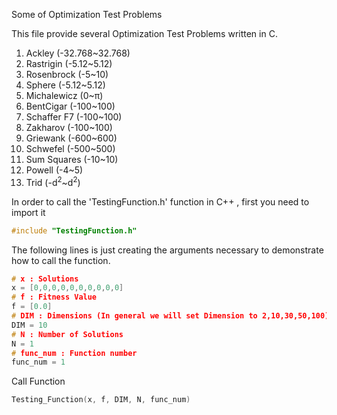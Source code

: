 Some of Optimization Test Problems

This file provide several Optimization Test Problems written in C.

1. Ackley (-32.768~32.768)
2. Rastrigin (-5.12~5.12)
3. Rosenbrock (-5~10)
4. Sphere (-5.12~5.12)
5. Michalewicz (0~π)
6. BentCigar (-100~100)
7. Schaffer F7 (-100~100)
8. Zakharov (-100~100)
9. Griewank (-600~600)
10. Schwefel (-500~500)
11. Sum Squares (-10~10)
12. Powell (-4~5)
13. Trid (-d<sup>2</sup>~d<sup>2</sup>)

In order to call the 'TestingFunction.h' function in C++ , first you need to import it 
```cpp
#include "TestingFunction.h"
```

The following lines is just creating the arguments necessary to demonstrate how to call the function.

```cpp
# x : Solutions
x = [0,0,0,0,0,0,0,0,0,0]
# f : Fitness Value
f = [0.0]
# DIM : Dimensions (In general we will set Dimension to 2,10,30,50,100)
DIM = 10
# N : Number of Solutions
N = 1
# func_num : Function number
func_num = 1
```

Call Function 
```cpp
Testing_Function(x, f, DIM, N, func_num)
```

